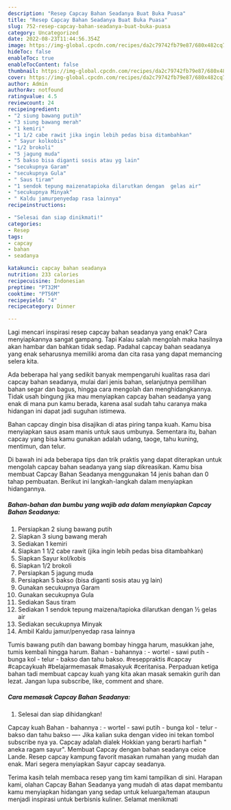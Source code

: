```yaml
---
description: "Resep Capcay Bahan Seadanya Buat Buka Puasa"
title: "Resep Capcay Bahan Seadanya Buat Buka Puasa"
slug: 752-resep-capcay-bahan-seadanya-buat-buka-puasa
category: Uncategorized
date: 2022-08-23T11:44:56.354Z
image: https://img-global.cpcdn.com/recipes/da2c79742fb79e87/680x482cq70/capcay-bahan-seadanya-foto-resep-utama.jpg
hideToc: false
enableToc: true
enableTocContent: false
thumbnail: https://img-global.cpcdn.com/recipes/da2c79742fb79e87/680x482cq70/capcay-bahan-seadanya-foto-resep-utama.jpg
cover: https://img-global.cpcdn.com/recipes/da2c79742fb79e87/680x482cq70/capcay-bahan-seadanya-foto-resep-utama.jpg
author: Admin
authorAv: notfound
ratingvalue: 4.5
reviewcount: 24
recipeingredient:
- "2 siung bawang putih"
- "3 siung bawang merah"
- "1 kemiri"
- "1 1/2 cabe rawit jika ingin lebih pedas bisa ditambahkan"
- " Sayur kolkobis"
- "1/2 brokoli"
- "5 jagung muda"
- "5 bakso bisa diganti sosis atau yg lain"
- "secukupnya Garam"
- "secukupnya Gula"
- " Saus tiram"
- "1 sendok tepung maizenatapioka dilarutkan dengan  gelas air"
- "secukupnya Minyak"
- " Kaldu jamurpenyedap rasa lainnya"
recipeinstructions:

- "Selesai dan siap dinikmati!"
categories:
- Resep
tags:
- capcay
- bahan
- seadanya

katakunci: capcay bahan seadanya 
nutrition: 233 calories
recipecuisine: Indonesian
preptime: "PT32M"
cooktime: "PT56M"
recipeyield: "4"
recipecategory: Dinner

---
```



Lagi mencari inspirasi resep capcay bahan seadanya yang enak? Cara menyiapkannya sangat gampang. Tapi Kalau salah mengolah maka hasilnya akan hambar dan bahkan tidak sedap. Padahal capcay bahan seadanya yang enak seharusnya memiliki aroma dan cita rasa yang dapat memancing selera kita.


Ada beberapa hal yang sedikit banyak mempengaruhi kualitas rasa dari capcay bahan seadanya, mulai dari jenis bahan, selanjutnya pemilihan bahan segar dan bagus, hingga cara mengolah dan menghidangkannya. Tidak usah bingung jika mau menyiapkan capcay bahan seadanya yang enak di mana pun kamu berada, karena asal sudah tahu caranya maka hidangan ini dapat jadi suguhan istimewa.

Bahan capcay dingin bisa disajikan di atas piring tanpa kuah. Kamu bisa menyiapkan saus asam manis untuk saus umbunya. Sementara itu, bahan capcay yang bisa kamu gunakan adalah udang, taoge, tahu kuning, mentimun, dan telur.


Di bawah ini ada beberapa tips dan trik praktis yang dapat diterapkan untuk mengolah capcay bahan seadanya yang siap dikreasikan. Kamu bisa membuat Capcay Bahan Seadanya menggunakan 14 jenis bahan dan 0 tahap pembuatan. Berikut ini langkah-langkah dalam menyiapkan hidangannya.

<!--inarticleads1-->

##### Bahan-bahan dan bumbu yang wajib ada dalam menyiapkan Capcay Bahan Seadanya:

1. Persiapkan 2 siung bawang putih
1. Siapkan 3 siung bawang merah
1. Sediakan 1 kemiri
1. Siapkan 1 1/2 cabe rawit (jika ingin lebih pedas bisa ditambahkan)
1. Siapkan  Sayur kol/kobis
1. Siapkan 1/2 brokoli
1. Persiapkan 5 jagung muda
1. Persiapkan 5 bakso (bisa diganti sosis atau yg lain)
1. Gunakan secukupnya Garam
1. Gunakan secukupnya Gula
1. Sediakan  Saus tiram
1. Sediakan 1 sendok tepung maizena/tapioka dilarutkan dengan ½ gelas air
1. Sediakan secukupnya Minyak
1. Ambil  Kaldu jamur/penyedap rasa lainnya


Tumis bawang putih dan bawang bombay hingga harum, masukkan jahe, tumis kembali hingga harum. Bahan - bahannya : - wortel - sawi putih - bunga kol - telur - bakso dan tahu bakso. #reseppraktis #capcay #capcaykuah #belajarmemasak #masakyuk #ceritanisa. Perpaduan ketiga bahan tadi membuat capcay kuah yang kita akan masak semakin gurih dan lezat. Jangan lupa subscribe, like, comment and share. 

<!--inarticleads2-->

##### Cara memasak Capcay Bahan Seadanya:


1. Selesai dan siap dihidangkan!

Capcay kuah Bahan - bahannya : - wortel - sawi putih - bunga kol - telur - bakso dan tahu bakso —- Jika kalian suka dengan video ini tekan tombol subscribe nya ya. Capcay adalah dialek Hokkian yang berarti harfiah &#34; aneka ragam sayur&#34;. Membuat Capcay dengan bahan seadanya ceice Lande. Resep capcay kampung favorit masakan rumahan yang mudah dan enak. Mari segera menyiapkan Sayur capcay seadanya. 

Terima kasih telah membaca resep yang tim kami tampilkan di sini. Harapan kami, olahan Capcay Bahan Seadanya yang mudah di atas dapat membantu kamu menyiapkan hidangan yang sedap untuk keluarga/teman ataupun menjadi inspirasi untuk berbisnis kuliner. Selamat menikmati
